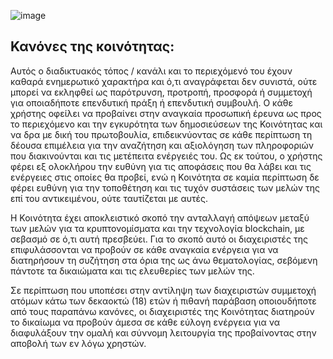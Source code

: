 ![image](https://user-images.githubusercontent.com/93939644/140792174-ec6497f9-1153-4a7d-9b7d-411a28e65055.png)

Κανόνες της κοινότητας:
---------------------------------------------------
Αυτός ο διαδικτυακός τόπος / κανάλι και το περιεχόμενό του έχουν καθαρά ενημερωτικό χαρακτήρα και ό,τι αναγράφεται δεν συνιστά, ούτε μπορεί να εκληφθεί ως παρότρυνση, προτροπή, προσφορά ή συμμετοχή για οποιαδήποτε επενδυτική πράξη ή επενδυτική συμβουλή. Ο κάθε χρήστης οφείλει να προβαίνει στην αναγκαία προσωπική έρευνα ως προς το περιεχόμενο και την εγκυρότητα των δημοσιεύσεων της Κοινότητας και να δρα με δική του πρωτοβουλία, επιδεικνύοντας σε κάθε περίπτωση τη δέουσα επιμέλεια για την αναζήτηση και αξιολόγηση των πληροφοριών που διακινούνται και τις μετέπειτα ενέργειές του. Ως εκ τούτου, ο χρήστης φέρει εξ ολοκλήρου την ευθύνη για τις αποφάσεις που θα λάβει και τις ενέργειες στις οποίες θα προβεί, ενώ η Κοινότητα σε καμία περίπτωση δε φέρει ευθύνη για την τοποθέτηση και τις τυχόν συστάσεις των μελών της επί του αντικειμένου, ούτε ταυτίζεται με αυτές.

Η Κοινότητα έχει αποκλειστικό σκοπό την ανταλλαγή απόψεων μεταξύ των μελών για τα κρυπτονομίσματα και την τεχνολογία blockchain, με σεβασμό σε ό,τι αυτή πρεσβεύει. Για το σκοπό αυτό οι διαχειριστές της επιφυλάσσονται να προβούν σε κάθε αναγκαία ενέργεια για να διατηρήσουν τη συζήτηση στα όρια της ως άνω θεματολογίας, σεβόμενη πάντοτε τα δικαιώματα και τις ελευθερίες των μελών της.

Σε περίπτωση που υποπέσει στην αντίληψη των διαχειριστών συμμετοχή ατόμων κάτω των δεκαοκτώ (18) ετών ή πιθανή παράβαση οποιουδήποτε από τους παραπάνω κανόνες, οι διαχειριστές της Κοινότητας διατηρούν το δικαίωμα να προβούν άμεσα σε κάθε εύλογη ενέργεια για να διαφυλάξουν την ομαλή και σύννομη λειτουργία της προβαίνοντας στην αποβολή των εν λόγω χρηστών.
